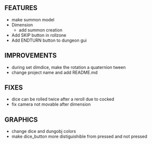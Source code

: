 ## FEATURES
- make summon model
- Dimension
    - add summon creation
- Add SKIP button in rollzone
- Add ENDTURN button to dungeon gui

## IMPROVEMENTS
- during set dimdice, make the rotation a quaternion tween
- change project name and add README.md

## FIXES
- dice can be rolled twice after a reroll due to cocked
- fix camera not movable after dimension

## GRAPHICS
- change dice and dungobj colors
- make dice_button more distiguishible from pressed and not pressed
